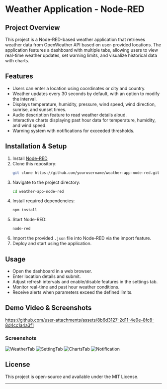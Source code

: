 # Weather Application - Node-RED

## Project Overview
This project is a Node-RED-based weather application that retrieves weather data from OpenWeather API based on user-provided locations. The application features a dashboard with multiple tabs, allowing users to view real-time weather updates, set warning limits, and visualize historical data with charts.

## Features
- Users can enter a location using coordinates or city and country.
- Weather updates every 30 seconds by default, with an option to modify the interval.
- Displays temperature, humidity, pressure, wind speed, wind direction, sunrise, and sunset times.
- Audio description feature to read weather details aloud.
- Interactive charts displaying past hour data for temperature, humidity, and wind speed.
- Warning system with notifications for exceeded thresholds.

## Installation & Setup
1. Install [Node-RED](https://nodered.org/docs/getting-started/)
2. Clone this repository:
   ```sh
   git clone https://github.com/yourusername/weather-app-node-red.git
   ```
3. Navigate to the project directory:
   ```sh
   cd weather-app-node-red
   ```
4. Install required dependencies:
   ```sh
   npm install
   ```
5. Start Node-RED:
   ```sh
   node-red
   ```
6. Import the provided `.json` file into Node-RED via the import feature.
7. Deploy and start using the application.

## Usage
- Open the dashboard in a web browser.
- Enter location details and submit.
- Adjust refresh intervals and enable/disable features in the settings tab.
- Monitor real-time and past hour weather conditions.
- Receive alerts when parameters exceed the defined limits.

## Demo Video & Screenshots
https://github.com/user-attachments/assets/8b6d3127-2d11-4e9e-8fc8-8d4cc1a4a3f1



### Screenshots
![WeatherTab](https://github.com/user-attachments/assets/3e22530c-10f0-4e80-a4b3-efe436d62067)
![SettingTab](https://github.com/user-attachments/assets/de5685b9-e548-42f3-81a7-000dc56737df)
![ChartsTab](https://github.com/user-attachments/assets/8e7e8122-2799-4a7c-be7e-beb428ebdb16)
![Notification](https://github.com/user-attachments/assets/56685791-375f-448f-92e0-1d1ed71ae665)






## License
This project is open-source and available under the MIT License.

---

